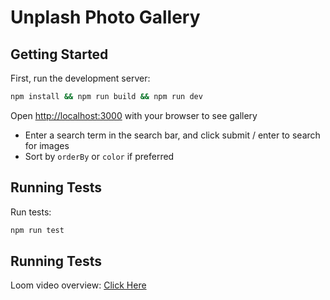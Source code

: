 # Unplash Photo Gallery

## Getting Started

First, run the development server:

```bash
npm install && npm run build && npm run dev
```

Open [http://localhost:3000](http://localhost:3000) with your browser to see gallery

- Enter a search term in the search bar, and click submit / enter to search for images
- Sort by `orderBy` or `color` if preferred

## Running Tests

Run tests:

```bash
npm run test
```

## Running Tests

Loom video overview: [Click Here](https://www.loom.com/share/04158736ed874e50b85958a3d6e9ff04)
